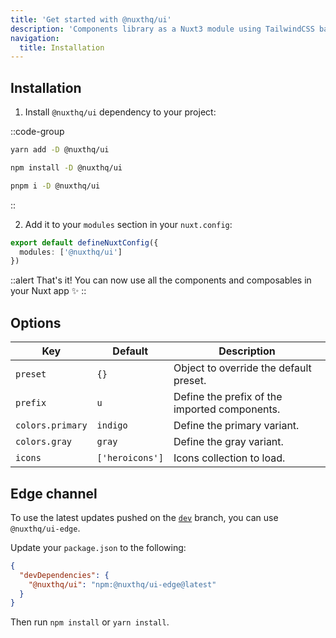 ```yaml
---
title: 'Get started with @nuxthq/ui'
description: 'Components library as a Nuxt3 module using TailwindCSS based on TailwindUI.'
navigation:
  title: Installation
---
```


## Installation

1. Install `@nuxthq/ui` dependency to your project:

::code-group

```bash [yarn]
yarn add -D @nuxthq/ui
```

```bash [npm]
npm install -D @nuxthq/ui
```

```sh [pnpm]
pnpm i -D @nuxthq/ui
```

::

2. Add it to your `modules` section in your `nuxt.config`:

```ts [nuxt.config]
export default defineNuxtConfig({
  modules: ['@nuxthq/ui']
})
```

::alert
That's it! You can now use all the components and composables in your Nuxt app ✨
::

## Options

| Key                      | Default                | Description                                      |
| ------------------------ | ---------------------- | ------------------------------------------------ |
| `preset`                 | `{}`                   | Object to override the default preset.           |
| `prefix`                 | `u`                    | Define the prefix of the imported components.    |
| `colors.primary`         | `indigo`               | Define the primary variant.                      |
| `colors.gray`            | `gray`                 | Define the gray variant.                         |
| `icons`                  | `['heroicons']`        | Icons collection to load.                        |

## Edge channel

To use the latest updates pushed on the [`dev`](https://github.com/nuxtlabs/ui/tree/dev) branch, you can use `@nuxthq/ui-edge`.

Update your `package.json` to the following:

```json [package.json]
{
  "devDependencies": {
    "@nuxthq/ui": "npm:@nuxthq/ui-edge@latest"
  }
}
```

Then run `npm install` or `yarn install`.
